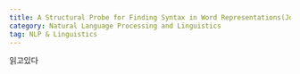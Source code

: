 ```yaml
---
title: A Structural Probe for Finding Syntax in Word Representations(John.H(2019))
category: Natural Language Processing and Linguistics
tag: NLP & Linguistics
---
```


읽고있다
